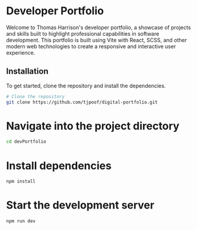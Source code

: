 # Developer Portfolio

Welcome to Thomas Harrison's developer portfolio, a showcase of projects and skills built to highlight professional capabilities in software development. This portfolio is built using Vite with React, SCSS, and other modern web technologies to create a responsive and interactive user experience.

## Installation

To get started, clone the repository and install the dependencies.

```bash
# Clone the repository
git clone https://github.com/tjpoof/digital-portfolio.git
```

# Navigate into the project directory
```bash
cd devPortfolio
```

# Install dependencies
```bash
npm install
```

# Start the development server
```bash
npm run dev
```
